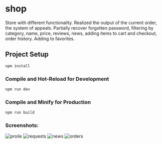 # shop

Store with different functionality. Realized the output of the current order, the system of appeals. Partially recover forgotten password, filtering by category, name, price, reviews, news, adding items to cart and checkout, order history. Adding to favorites.


## Project Setup

```sh
npm install
```

### Compile and Hot-Reload for Development

```sh
npm run dev
```

### Compile and Minify for Production

```sh
npm run build
```
### Screenshots:
![proile](https://github.com/MaryIawq/vue-shop/assets/152361912/0327f776-c3c6-40f6-9770-2d44ecb443ec)
![requests](https://github.com/MaryIawq/vue-shop/assets/152361912/d5987914-1ac7-441f-91de-292a529d2db6)
![news](https://github.com/MaryIawq/vue-shop/assets/152361912/61d740a8-752e-46d4-a7b7-3135e1a99bae)
![orders](https://github.com/MaryIawq/vue-shop/assets/152361912/9fd12be6-dd9a-4969-b9d4-e1b785cce875)
